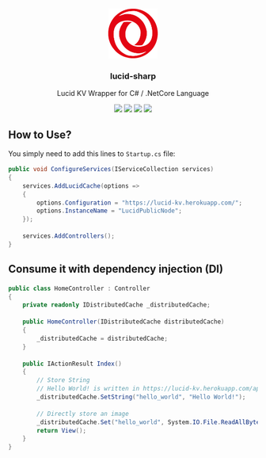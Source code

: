<p align="center">
  <p align="center">
    <img src="https://github.com/lucid-kv/deploy-templates/blob/master/lucid.png?raw=true" height="100" alt="Lucid KV" />
  </p>
  <h3 align="center">
    lucid-sharp
  </h3>
  <p align="center">
    Lucid KV Wrapper for C# / .NetCore Language
  </p>
  <p align="center">
    <a href="https://github.com/lucid-kv/lucid/actions?workflow=Lucid"><img src="https://github.com/lucid-kv/lucid/workflows/Lucid/badge.svg" /></a>
    <a href="https://www.rust-lang.org/"><img src="https://img.shields.io/badge/Made%20With-Rust-dea584" /></a>
    <a href="https://github.com/lucid-kv/lucid/blob/master/LICENSE.md"><img src="https://img.shields.io/badge/license-MIT-lightgrey.svg" /></a>
    <a href="https://discord.gg/mZz67M6"><img src="https://img.shields.io/badge/Discord-Server-7289DA" /></a>
  </p>
</p>

## How to Use?

You simply need to add this lines to `Startup.cs` file:

```csharp
public void ConfigureServices(IServiceCollection services)
{
    services.AddLucidCache(options =>
    {
        options.Configuration = "https://lucid-kv.herokuapp.com/";
        options.InstanceName = "LucidPublicNode";
    });

    services.AddControllers();
}
```

Consume it with dependency injection (DI)
---
```csharp
public class HomeController : Controller
{
    private readonly IDistributedCache _distributedCache;

    public HomeController(IDistributedCache distributedCache)
    {
        _distributedCache = distributedCache;
    }

    public IActionResult Index()
    {
        // Store String
        // Hello World! is written in https://lucid-kv.herokuapp.com/api/kv/hello_world
        _distributedCache.SetString("hello_world", "Hello World!");        

        // Directly store an image
        _distributedCache.Set("hello_world", System.IO.File.ReadAllBytes("/tmp/profile_picture.jpg"));
        return View();
    }
}
```
